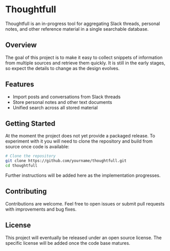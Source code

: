 # Thoughtfull

Thoughtfull is an in-progress tool for aggregating Slack threads, personal notes, and other reference material in a single searchable database.

## Overview

The goal of this project is to make it easy to collect snippets of information from multiple sources and retrieve them quickly. It is still in the early stages, so expect the details to change as the design evolves.

## Features

- Import posts and conversations from Slack threads
- Store personal notes and other text documents
- Unified search across all stored material

## Getting Started

At the moment the project does not yet provide a packaged release. To experiment with it you will need to clone the repository and build from source once code is available:

```bash
# Clone the repository
git clone https://github.com/yourname/thoughtfull.git
cd thoughtfull
```

Further instructions will be added here as the implementation progresses.

## Contributing

Contributions are welcome. Feel free to open issues or submit pull requests with improvements and bug fixes.

## License

This project will eventually be released under an open source license. The specific license will be added once the code base matures.
